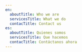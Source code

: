 ```yaml
---
en:
  aboutTitle: Who we are
  servicesTitle: What we do
  contacTitle: Contact us
es:
  aboutTitle: Quienes somos
  servicesTitle: Que hacemos
  contacTitle: Contáctanos ahora
---
```


